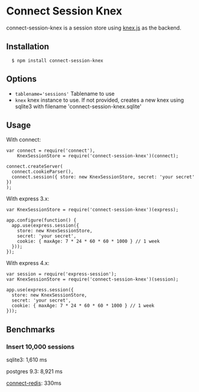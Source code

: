 # Connect Session Knex

connect-session-knex is a session store using [knex.js](http://knexjs.org/) as the backend.


## Installation

	  $ npm install connect-session-knex

## Options

 - `tablename='sessions'` Tablename to use
 - `knex` knex instance to use. If not provided, creates a new knex using sqlite3 with filename 'connect-session-knex.sqlite'

## Usage
  With connect:

    var connect = require('connect'),
        KnexSessionStore = require('connect-session-knex')(connect);

    connect.createServer(
      connect.cookieParser(),
      connect.session({ store: new KnexSessionStore, secret: 'your secret' })
    );

  With express 3.x:
  
    var KnexSessionStore = require('connect-session-knex')(express);

    app.configure(function() {
      app.use(express.session({
        store: new KnexSessionStore,
        secret: 'your secret',
        cookie: { maxAge: 7 * 24 * 60 * 60 * 1000 } // 1 week
      }));
    });

  With express 4.x:
  
    var session = require('express-session');
    var KnexSessionStore = require('connect-session-knex')(session);

    app.use(express.session({
      store: new KnexSessionStore,
      secret: 'your secret',
      cookie: { maxAge: 7 * 24 * 60 * 60 * 1000 } // 1 week
    }));
    
## Benchmarks

### Insert 10,000 sessions

sqlite3: 1,610 ms

postgres 9.3: 8,921 ms

[connect-redis](https://github.com/visionmedia/connect-redis): 330ms
